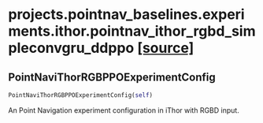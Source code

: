 # projects.pointnav_baselines.experiments.ithor.pointnav_ithor_rgbd_simpleconvgru_ddppo [[source]](https://github.com/allenai/allenact/tree/master/projects/pointnav_baselines/experiments/ithor/pointnav_ithor_rgbd_simpleconvgru_ddppo.py)

## PointNaviThorRGBPPOExperimentConfig
```python
PointNaviThorRGBPPOExperimentConfig(self)
```
An Point Navigation experiment configuration in iThor with RGBD
input.
